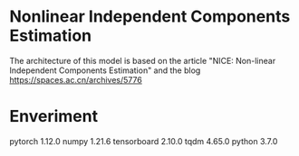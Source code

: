 # Nonlinear Independent Components Estimation
The architecture of this model is based on the article "NICE: Non-linear Independent Components Estimation" and the blog https://spaces.ac.cn/archives/5776

# Enveriment
pytorch 1.12.0
numpy 1.21.6
tensorboard 2.10.0
tqdm 4.65.0
python 3.7.0
